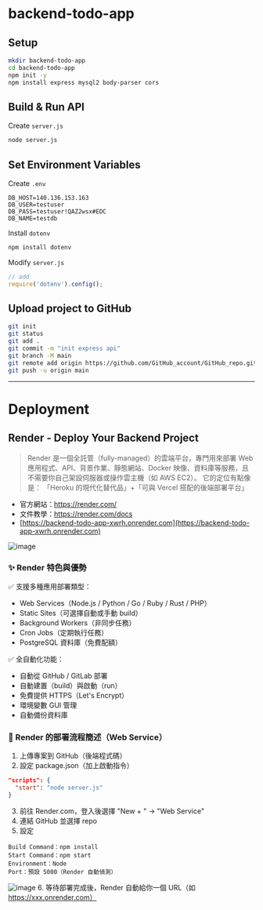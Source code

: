 # backend-todo-app
## Setup
```bash
mkdir backend-todo-app
cd backend-todo-app
npm init -y
npm install express mysql2 body-parser cors
```

## Build & Run API
Create `server.js`
```bash
node server.js
```

## Set Environment Variables
Create `.env`
```
DB_HOST=140.136.153.163
DB_USER=testuser
DB_PASS=testuser!QAZ2wsx#EDC
DB_NAME=testdb
```
Install `dotenv`
```bash
npm install dotenv
```
Modify `server.js`
```js
// add
require('dotenv').config();
```

## Upload project to GitHub
```bash
git init
git status
git add .
git commit -m "init express api"
git branch -M main
git remote add origin https://github.com/GitHub_account/GitHub_repo.git
git push -u origin main
```

---
# Deployment
## Render - Deploy Your Backend Project
> Render 是一個全託管（fully-managed）的雲端平台，專門用來部署 Web 應用程式、API、背景作業、靜態網站、Docker 映像、資料庫等服務，且不需要你自己架設伺服器或操作雲主機（如 AWS EC2）。
> 它的定位有點像是：
> 「Heroku 的現代化替代品」+「可與 Vercel 搭配的後端部署平台」
- 官方網站：https://render.com/
- 文件教學：https://render.com/docs
- [https://backend-todo-app-xwrh.onrender.com](https://backend-todo-app-xwrh.onrender.com)

![image](https://github.com/user-attachments/assets/949755ae-15a4-4b44-b0aa-d3f10d107c98)

### ✨ Render 特色與優勢
✅ 支援多種應用部署類型：
- Web Services（Node.js / Python / Go / Ruby / Rust / PHP）
- Static Sites（可選擇自動或手動 build）
- Background Workers（非同步任務）
- Cron Jobs（定期執行任務）
- PostgreSQL 資料庫（免費配額）

✅ 全自動化功能：
- 自動從 GitHub / GitLab 部署
- 自動建置（build）與啟動（run）
- 免費提供 HTTPS（Let's Encrypt）
- 環境變數 GUI 管理
- 自動備份資料庫

### 🚀 Render 的部署流程簡述（Web Service）
1. 上傳專案到 GitHub（後端程式碼）
2. 設定 package.json（加上啟動指令）
  ```json
  "scripts": {
    "start": "node server.js"
  }
  ```
3. 前往 Render.com，登入後選擇 "New + " → "Web Service"
4. 連結 GitHub 並選擇 repo
5. 設定
  ```
  Build Command：npm install
  Start Command：npm start
  Environment：Node
  Port：預設 5000（Render 自動偵測）
  ```
  ![image](https://github.com/user-attachments/assets/4f11abd9-fb84-47d9-9ffb-6e453d034e2d)
6. 等待部署完成後，Render 自動給你一個 URL（如 https://xxx.onrender.com）



